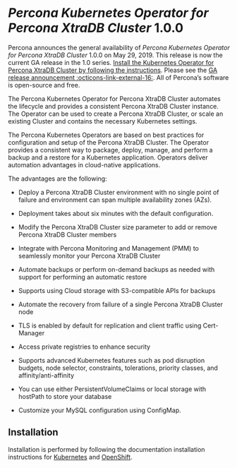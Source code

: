 # *Percona Kubernetes Operator for Percona XtraDB Cluster* 1.0.0

Percona announces the general availability of *Percona Kubernetes Operator for Percona XtraDB Cluster* 1.0.0 on May 29, 2019. This release is now the current GA release in the 1.0 series. [Install the Kubernetes Operator for Percona XtraDB Cluster by following the instructions](../kubernetes.md). Please see the [GA release announcement :octicons-link-external-16:](https://www.percona.com/blog/2019/05/29/percona-kubernetes-operators/). All of Percona’s software is open-source and free.

The Percona Kubernetes Operator for Percona XtraDB Cluster automates the lifecycle and provides a consistent Percona XtraDB Cluster instance. The Operator can be used to create a Percona XtraDB Cluster, or scale an existing Cluster and contains the necessary Kubernetes settings.

The Percona Kubernetes Operators are based on best practices for configuration and setup of the Percona XtraDB Cluster. The Operator provides a consistent way to package, deploy, manage, and perform a backup and a restore for a Kubernetes application. Operators deliver automation advantages in cloud-native applications.

The advantages are the following:

* Deploy a Percona XtraDB Cluster environment with no single point of failure and environment can span multiple availability zones (AZs).

* Deployment takes about six minutes with the default configuration.

* Modify the Percona XtraDB Cluster size parameter to add or remove Percona XtraDB Cluster members

* Integrate with Percona Monitoring and Management (PMM) to seamlessly monitor your Percona XtraDB Cluster

* Automate backups or perform on-demand backups as needed with support for performing an automatic restore

* Supports using Cloud storage with S3-compatible APIs for backups

* Automate the recovery from failure of a single Percona XtraDB Cluster node

* TLS is enabled by default for replication and client traffic using Cert-Manager

* Access private registries to enhance security

* Supports advanced Kubernetes features such as pod disruption budgets, node selector, constraints, tolerations, priority classes, and affinity/anti-affinity

* You can use either PersistentVolumeClaims or local storage with hostPath to store your database

* Customize your MySQL configuration using ConfigMap.

## Installation

Installation is performed by following the documentation installation instructions for [Kubernetes](../kubernetes.md) and [OpenShift](../openshift.md).
